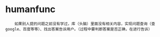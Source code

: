 # humanfunc
```
    如果别人提的问题之前没有学过，库（头脑）里面没有相关内容，实现问题查询（查google、百度等等）、找出答案告诉用户。（过程中要判断答案是否正确，在进行告诉）
```

